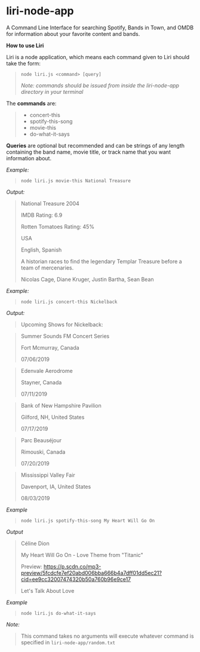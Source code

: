 # liri-node-app

A Command Line Interface for searching Spotify, Bands in Town, and OMDB for information about your favorite content and bands.

**How to use Liri**

Liri is a node application, which means each command given to Liri should take the form:

> `node liri.js <command> [query]`
>
> _Note: commands should be issued from inside the liri-node-app directory in your terminal_

The **commands** are:

> - concert-this
> - spotify-this-song
> - movie-this
> - do-what-it-says

**Queries** are optional but recommended and can be strings of any length containing the band name, movie title, or track name that you want information about.

_Example:_

> `node liri.js movie-this National Treasure`

_Output:_

> National Treasure
> 2004
>
> IMDB Rating: 6.9
>
> Rotten Tomatoes Rating: 45%
>
> USA
>
> English, Spanish
>
> A historian races to find the legendary Templar Treasure before a team of mercenaries.
>
> Nicolas Cage, Diane Kruger, Justin Bartha, Sean Bean

_Example:_

> `node liri.js concert-this Nickelback`

_Output:_

> Upcoming Shows for Nickelback:

> Summer Sounds FM Concert Series
>
> Fort Mcmurray, Canada
>
> 07/06/2019

> Edenvale Aerodrome
>
> Stayner, Canada
>
> 07/11/2019

> Bank of New Hampshire Pavilion
>
> Gilford, NH, United States
>
> 07/17/2019

> Parc Beauséjour
>
> Rimouski, Canada
>
> 07/20/2019

> Mississippi Valley Fair
>
> Davenport, IA, United States
>
> 08/03/2019

_Example_

> `node liri.js spotify-this-song My Heart Will Go On`

_Output_

> Céline Dion
>
> My Heart Will Go On - Love Theme from "Titanic"
>
> Preview: https://p.scdn.co/mp3-preview/5fcdcfe7ef20abd006bba666b4a7dff01dd5ec21?cid=ee9cc32007474320b50a760b96e9ce17
>
> Let's Talk About Love

_Example_

> `node liri.js do-what-it-says`

_Note:_

> This command takes no arguments will execute whatever command is specified in `liri-node-app/random.txt`
